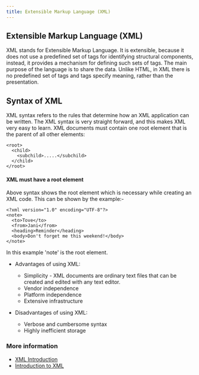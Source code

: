 ```yaml
---
title: Extensible Markup Language (XML)
---
```

## Extensible Markup Language (XML)

  XML stands for Extensible Markup Language. It is extensible, because it does not use a predefined set of tags for identifying structural components, instead, it provides a mechanism for defining such sets of tags. The main purpose of the language is to share the data. Unlike HTML, in XML there is no predefined set of tags and tags specify meaning, rather than the presentation.
  
 ## Syntax of XML
  XML syntax refers to the rules that determine how an XML application can be written. The XML syntax is very straight forward, and this    makes XML very easy to learn.
  XML documents must contain one root element that is the parent of all other elements:
  
```
<root>
  <child>
    <subchild>.....</subchild>
  </child>
</root>
```  
#### XML must have a root element 
Above syntax shows the root element which is necessary while creating an XML code. This can be shown by the example:-
```
<?xml version="1.0" encoding="UTF-8"?>
<note>
  <to>Tove</to>
  <from>Jani</from>
  <heading>Reminder</heading>
  <body>Don't forget me this weekend!</body>
</note>
```
In this example 'note' is the root element.
 
  
  * Advantages of using XML:
    * Simplicity - XML documents are ordinary text files that can be created and edited with any text editor.
    * Vendor independence
    * Platform independence
    * Extensive infrastructure
  
 * Disadvantages of using XML:
   * Verbose and cumbersome syntax
   * Highly inefficient storage  

### More information

* [XML Introduction](https://developer.mozilla.org/en-US/docs/XML_introduction)
* [Introduction to XML](https://www.w3schools.com/xml/xml_whatis.asp)
